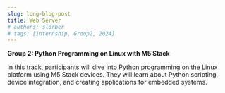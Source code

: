 ```yaml
---
slug: long-blog-post
title: Web Server
# authors: slorber
# tags: [Internship, Group2, 2024]
---
```


**Group 2: Python Programming on Linux with M5 Stack**

In this track, participants will dive into Python programming on the Linux platform using M5 Stack devices. They will learn about Python scripting, device integration, and creating applications for embedded systems.

